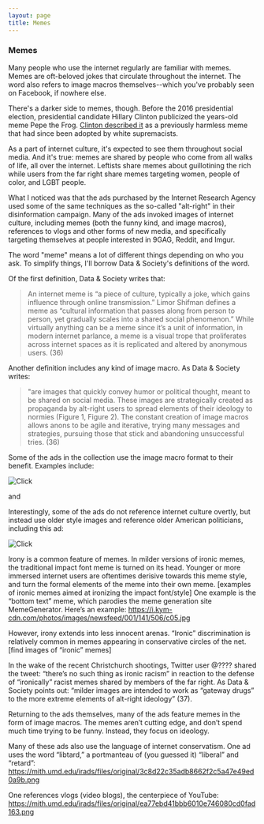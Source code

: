 ```yaml
---
layout: page
title: Memes
---
```


### Memes

Many people who use the internet regularly are familiar with memes. Memes are oft-beloved jokes that circulate throughout the internet. The word also refers to image macros themselves--which you've probably seen on Facebook, if nowhere else. 

There's a darker side to memes, though. Before the 2016 presidential election, presidential candidate Hillary Clinton publicized the years-old meme Pepe the Frog. [Clinton described it](https://www.theverge.com/2016/9/15/12926976/hillary-clinton-trump-pepe-the-frog-alt-right-explainer) as a previously harmless meme that had since been adopted by white supremacists. 

As a part of internet culture, it's expected to see them throughout social media. And it's true: memes are shared by people who come from all walks of life, all over the internet. Leftists share memes about guillotining the rich while users from the far right share memes targeting women, people of color, and LGBT people. 

What I noticed was that the ads purchased by the Internet Research Agency used some of the same techniques as the so-called "alt-right" in their disinformation campaign. Many of the ads invoked images of internet culture, including memes (both the funny kind, and image macros), references to vlogs and other forms of new media, and specifically targeting themselves at people interested in 9GAG, Reddit, and Imgur. 

The word "meme" means a lot of different things depending on who you ask. To simplify things, I'll borrow Data & Society's definitions of the word.

Of the first definition, Data & Society writes that:

> An internet meme is “a piece of culture, typically a joke, which gains influence through online transmission.” Limor Shifman defines a meme as “cultural information that passes along from person to person, yet gradually scales into a shared social phenomenon.” While virtually anything can be a meme since it’s a unit of information, in modern internet parlance, a meme is a visual trope that proliferates across internet spaces as it is replicated and altered by anonymous users. (36)


Another definition includes any kind of image macro. As Data & Society writes:

> "are images that quickly convey humor or political thought, meant to be shared on social media. These images are strategically created as propaganda by alt-right users to spread elements of their ideology to normies (Figure 1, Figure 2). The constant creation of image macros allows anons to be agile and iterative, trying many messages and strategies, pursuing those that stick and abandoning unsuccessful tries. (36)

Some of the ads in the collection use the image macro format to their benefit. Examples include:

![Click](https://mith.umd.edu/irads/files/original/507fabdaae19465b7b81bf8624a13422.png)

and


Interestingly, some of the ads do not reference internet culture overtly, but instead use older style images and reference older American politicians, including this ad:

![Click](https://mith.umd.edu/irads/files/original/4589fedc3dc2e3941429f422f3c0d9c9.png)


Irony is a common feature of memes. In milder versions of ironic memes, the traditional impact font meme is turned on its head. Younger or more immersed internet users are oftentimes derisive towards this meme style, and turn the formal elements of the meme into their own meme. [examples of ironic memes aimed at ironizing the impact font/style] One example is the “bottom text” meme, which parodies the meme generation site MemeGenerator. Here’s an example: https://i.kym-cdn.com/photos/images/newsfeed/001/141/506/c05.jpg

However, irony extends into less innocent arenas. “Ironic” discrimination is relatively common in memes appearing in conservative circles of the net. [find images of “ironic” memes]

In the wake of the recent Christchurch shootings, Twitter user @???? shared the tweet: “there’s no such thing as ironic racism” in reaction to the defense of “ironically” racist memes shared by members of the far right. As Data & Society points out: “milder images are intended to work as “gateway drugs” to the more extreme elements of alt-right ideology” (37). 

Returning to the ads themselves, many of the ads feature memes in the form of image macros. The memes aren’t cutting edge, and don’t spend much time trying to be funny. Instead, they focus on ideology. 

Many of these ads also use the language of internet conservatism. One ad uses the word “libtard,” a portmanteau of (you guessed it) “liberal” and “retard”: https://mith.umd.edu/irads/files/original/3c8d22c35adb8662f2c5a47e49ed0a9b.png

One references vlogs (video blogs), the centerpiece of YouTube: https://mith.umd.edu/irads/files/original/ea77ebd41bbb6010e746080cd0fad163.png
